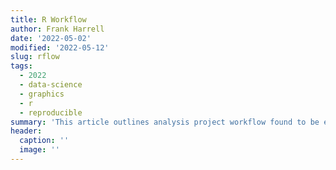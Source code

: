 ```yaml
--- 
title: R Workflow
author: Frank Harrell
date: '2022-05-02'
modified: '2022-05-12'
slug: rflow
tags:
  - 2022
  - data-science
  - graphics
  - r
  - reproducible
summary: 'This article outlines analysis project workflow found to be efficient in making reproducible research reports using R with `Rmarkdown` and now `Quarto`.  I start by covering the creation of annotated analysis files and running descriptive statistics on them with goals of understanding the data and the quality and completeness of the data.  Functions in the `Hmisc` package are used to annotate data frames and data tables with labels and units of measurement and to produce tabular and graphical statistical summaries. Several examples of processing and manipulating data using the `data.table` package are given.  Finally, examples of caching results and doing parallel processing are presented.'
header:
  caption: ''
  image: ''
---
```

